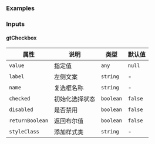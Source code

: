 ### Examples

<!-- example(menu-overview) -->

### Inputs

#### gtCheckbox

| 属性             | 说明            |类型           |默认值          |
|-----------------|-----------------|--------------|---------------|
|`value`          |     指定值       |   `any`       | `null` |
|`label`          |     左侧文案      |    `string`  |       -        |
|`name`           |     复选框名称    |   `string`   |   -     |
|`checked`        |  初始化选择状态    |  `boolean`   |  `false`  |
|`disabled`       |  是否禁用         |  `boolean`   |  `false`  |
|`returnBoolean`  |  返回布尔值       |  `boolean`   |  `false`  |
|`styleClass`     |  添加样式类       |  `string`    |  -  |
